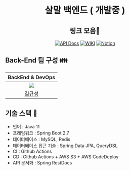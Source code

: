 <div align=center>

<h1> 살말 백엔드 ( 개발중 ) </h1>

## 링크 모음📌  

[![API Docs](http://img.shields.io/badge/-API%20Docs-important?style=flat&logo=dev.to&logoColor=white&link=http://3.38.192.126/docs/)](http://3.38.192.126/docs/)
[![WIKI](http://img.shields.io/badge/-GitHub%20WiKi-395FC1?style=flat&logo=GitHub&logoColor=white&link=https://github.com/Sal-Mal/salmal-be/wiki)](https://github.com/Sal-Mal/salmal-be/wiki)
[![Notion](http://img.shields.io/badge/-Notion-81B441?style=flat&logo=Pinboard&logoColor=white&link=https://honorable-overcoat-a54.notion.site/0e119f2539aa482e8b6aa1cdeb77c57e?pvs=4)](https://honorable-overcoat-a54.notion.site/0e119f2539aa482e8b6aa1cdeb77c57e?pvs=4)

</div>


## Back-End 팀 구성 👪

|               BackEnd & DevOps               | 
|:--------------------------------------------:|
| ![](https://github.com/pia2011.png?size=200) |
|   [김규성](https://github.com/pia2011)   | 
 


## 기술 스택  📌

- 언어 : Java 11
- 프레임워크 : Spring Boot 2.7
- 데이터베이스 : MySQL, Redis
- 데이터베이스 접근 기술 : Spring Data JPA, QueryDSL
- CI : Github Actions
- CD : Github Actions + AWS S3 + AWS CodeDeploy
- API 문서화 : Spring RestDocs